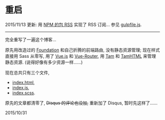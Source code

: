 重启
===

2015/11/13 更新:
  用 [NPM 的包 RSS](https://www.npmjs.com/package/rss) 实现了 RSS 订阅...
  参见 [gulpfile.js](https://github.com/arrowrowe/arrowrowe.github.io/blob/dev/gulpfile.js).

---

完全重写了一遍这个博客...

原先用改造过的 [Foundation](http://foundation.zurb.com/) 和自己折腾的前端路由, 没有静态资源管理;
现在样式直接用 Sass 从零写,
用了 [Vue.js](vuejs.org) 和 [Vue-Router](https://github.com/vuejs/vue-router),
用 [Tam](https://github.com/arrowrowe/tam) 和 [TamHTML](https://github.com/arrowrowe/tam-html) 来管理静态资源. (说得好像有多少资源一样......)

现在总共只有三个文件,
- [index.html](https://github.com/arrowrowe/arrowrowe.github.io/blob/dev/src/index.html),
- [index.js](https://github.com/arrowrowe/arrowrowe.github.io/blob/dev/assets/index.js),
- [index.scss](https://github.com/arrowrowe/arrowrowe.github.io/blob/dev/assets/index.scss).

原先的文章都清零了,
~~Disqus 的评论也没加,~~ 重新加了 Disqus,
暂时先这样了......

2015/10/31
